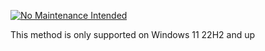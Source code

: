 [![No Maintenance Intended](http://unmaintained.tech/badge.svg)](http://unmaintained.tech/)

This method is only supported on Windows 11 22H2 and up
